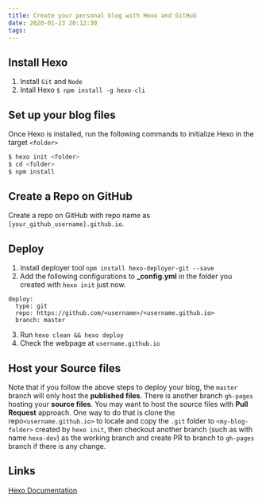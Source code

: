 ```yaml
---
title: Create your personal blog with Hexo and GitHub
date: 2020-01-23 20:12:30
tags:
---
```

## Install Hexo
1. Install `Git` and `Node`
2. Intall Hexo `$ npm install -g hexo-cli`

## Set up your blog files
Once Hexo is installed, run the following commands to initialize Hexo in the target `<folder>`
```bash
$ hexo init <folder>
$ cd <folder>
$ npm install
```
## Create a Repo on GitHub
Create a repo on GitHub with repo name as `[your_github_username].github.io`.

## Deploy 
1.  Install deployer tool `npm install hexo-deployer-git --save`
2.  Add the following configurations to **_config.yml** in the folder you created with `hexo init` just now.
```
deploy:
  type: git
  repo: https://github.com/<username>/<username.github.io>
  branch: master
  ```
3.  Run `hexo clean && hexo deploy`
4.  Check the webpage at `username.github.io`

## Host your Source files
Note that if you follow the above steps to deploy your blog, the `master` branch will only host the **published files**. There is another branch `gh-pages` hosting your **source files**.  You may want to host the source files with **Pull Request** approach. One way to do that is clone the repo`<username.github.io>` to locale and copy the `.git` folder to `<my-blog-folder>` created by `hexo init`, then checkout another branch (such as with name `hexo-dev`) as the working branch and create PR to branch to `gh-pages` branch if there is any change.

## Links
[Hexo Documentation](https://hexo.io/docs/index.html)